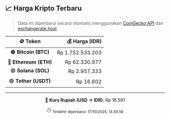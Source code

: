 

<!-- HARGA_KRIPTO -->
## 📈 Harga Kripto Terbaru

> Data ini diperbarui secara otomatis menggunakan [CoinGecko API](https://www.coingecko.com/) dan [exchangerate.host](https://exchangerate.host/)

<div align="center">

| 🪙 Token | 💰 Harga (IDR) |
|:------:|---------------:|
| 🟠 **Bitcoin (BTC)**   | Rp 1.752.533.203 |
| 🔵 **Ethereum (ETH)**  | Rp 62.330.977 |
| 🟣 **Solana (SOL)**    | Rp 2.957.333 |
| 🟢 **Tether (USDT)**   | Rp 16.602 |

---

💱 **Kurs Rupiah (USD → IDR)**: Rp 16.591

🕒 <sub>Terakhir diperbarui: 17/10/2025, 14.59.58</sub>

</div>
<!-- /HARGA_KRIPTO -->